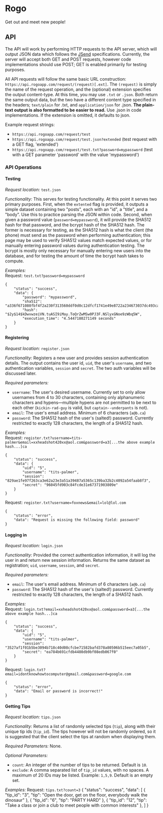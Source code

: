 Rogo
====

Get out and meet new people!


API
----
The API will work by performing HTTP requests to the API server, which will output JSON data which follows the [JSend](http://labs.omniti.com/labs/jsend) specifications. Currently, the server will accept both GET and POST requests, however code implementations should use POST; GET is enabled primarily for testing purposes.

All API requests will follow the same basic URL construction: `https://api.rogoapp.com/request/(request)[.ext]`. The `(request)` is simply the name of the request operation, and the (optional) extension specifies the output content-type. At this time, you may use `.txt` or `.json`. Both return the same output data, but the two have a different content type specified in the headers; `text/plain` for .txt, and `application/json` for .json. **The plain-text output is also formatted to be easier to read.** Use .json in code implementations. If the extension is omitted, it defaults to json. 

Example request strings:
* `https://api.rogoapp.com/request/test`
* `https://api.rogoapp.com/request/test.json?extended` (test request with a GET flag, 'extended')
* `https://api.rogoapp.com/request/test.txt?password=mypassword` (test with a GET parameter 'password' with the value 'mypassword')

### API Operations
#### Testing
*Request location:* `test.json`

*Functionality:* This serves for testing functionality. At this point it serves two primary purposes. First, when the `extented` flag is provided, it outputs a simple dataset containing two "posts", each with an "id", a "title", and a "body". Use this to practice parsing the JSON within code. Second, when given a password value (`password=mypassword`), it will provide the SHA512 hash for that password, and the bcrypt hash of the SHA512 hash. The former is necessary for testing, as the SHA512 hash is what the client (the phone) must send as the password when performing authentication; this page may be used to verify SHA512 values match expected values, or for manually entering password values during authentication testing. The bcrypt is mostly only necessary for manually entering new users into the database, and for testing the amount of time the bcrypt hash takes to compute.

*Examples:*  
Request: `test.txt?password=mypassword`

    {
        "status": "success",
        "data": {
            "password": "mypassword",
            "sha512": "a336f671080fbf4f2a230f313560ddf0d0c12dfcf1741e49e8722a234673037dc493caa8d291d8025f71089d63cea809cc8ae53e5b17054806837dbe4099c4ca",
            "hash": "$2y$14$kDwvwzeiVN.tuASI9iMay.ToQrZwMSw0PJ3F.NSlyxGNoe9zWbq5W",
            "execution_time": "4.5447180271149 seconds"
        }
    }   

#### Registering
*Request location:* `register.json`

*Functionality:* Registers a new user and provides session authentication details. The output contains the user id, `uid`, the user's `username`, and two authentication variables, `session` and `secret`. The two auth variables will be discussed later. 

*Required parameters:*
* `username`: The user's desired username. Currently set to only allow usernames from 4 to 30 characters, containing only alphanumeric characters and hypens—multiple hypens are not permitted to be next to each other (`kickin-rad-guy` is valid, but `captain--underpants` is not).
* `email`: The user's email address. Minimum of 6 characters (`a@b.ca`)
* `password`: The SHA512 hash of the user's (salted!) password. Currently restricted to exactly 128 characters, the length of a SHA512 hash. 

*Examples:*  
Request: `register.txt?username=tits-palmer&email=xxheadshot420xx@aol.com&password=a3[...the above example hash...]ca`

    {
        "status": "success",
        "data": {
            "uid": "5",
            "username": "tits-palmer",
            "session": "829ae1fe97f263ca3e62a23e3a51a39487a5365c139ba32b2c4092a54faab8f3",
            "secret": "96045fd903c84fcde31e67371903809e"
        }
    }

Request: `register.txt?username=foxnews&email=lol@lol.com`

    {
        "status": "error",
        "data": "Request is missing the following field: password"
    }

#### Logging in
*Request location:* `login.json`

*Functionality:* Provided the correct authentication information, it will log the user in and return new session information. Returns the same dataset as registration; `uid`, `username`, `session`, and `secret`. 

*Required parameters:*
* `email`: The user's email address. Minimum of 6 characters (`a@b.ca`)
* `password`: The SHA512 hash of the user's (salted!) password. Currently restricted to exactly 128 characters, the length of a SHA512 hash. 

*Examples:*  
Request: `login.txt?email=xxheadshot420xx@aol.com&password=a3[...the above example hash...]ca`

    {
        "status": "success",
        "data": {
            "uid": "5",
            "username": "tits-palmer",
            "session": "3527af1f01b5be3094b718c40d08cfcbe71582bafd378a80506b515eec7a05b5",
            "secret": "ea784b691cfdb4480db9bf08edb067f0"
        }
    }

Request: `login.txt?email=idontknowhowtocomputer@gmail.com&password=google.com`

    {
        "status": "error",
        "data": "Email or password is incorrect!"
    }

#### Getting Tips
*Request location:* `tips.json`

*Functionality:* Returns a list of randomly selected tips (`tip`), along with their unique tip ids (`tip_id`). The tips however will not be randomly ordered, so it is suggested that the client select the tips at random when displaying them.

*Required Parameters:* None.  

*Optional Parameters:*  
* `count`: An integer of the number of tips to be returned. Default is `10`.
* `exclude`: A comma separated list of `tip_id` values, with no spaces. A maximum of 20 IDs may be listed. Example: `1,5,9`. Default is an empty set.

*Examples:*
Request: `tips.txt?count=3`
    {
    	"status": "success",
    	"data": [
    		{
    			"tip_id": "3",
    			"tip": "Open the door, get on the floor, everybody walk the dinosaur"
    		},
    		{
    			"tip_id": "6",
    			"tip": "PARTY HARD"
    		},
    		{
    			"tip_id": "12",
    			"tip": "Take a class or join a club to meet people with common interests"
    		},
    	]
    }